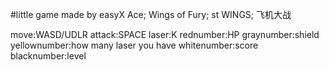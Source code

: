#little game made by easyX
Ace; Wings of Fury; st WINGS;
飞机大战

<control>
move:WASD/UDLR
attack:SPACE
laser:K

<UI>
rednumber:HP
graynumber:shield
yellownumber:how many laser you have
whitenumber:score
blacknumber:level
